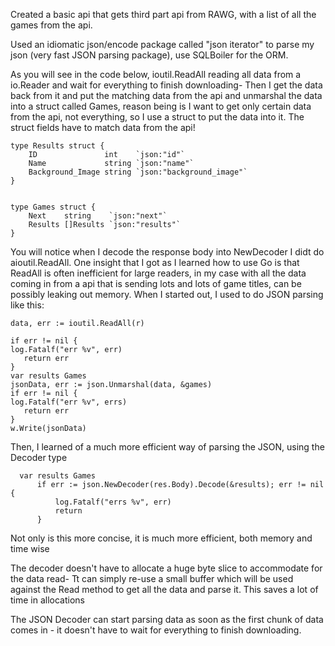 Created a basic api that gets third part api from RAWG, with a list of all the games from the api. 

Used an idiomatic json/encode package called "json iterator" to parse my json (very fast JSON parsing package), use SQLBoiler for the ORM.

As you will see in the code below, ioutil.ReadAll reading all data from a io.Reader and wait for everything to finish downloading-
Then I get the data back from it and put the matching data from the api and unmarshal the data into a struct called Games, reason being is I want to get only certain data from the api, not everything, so I use a struct to put the data into it. The struct fields have to match data from the api!

```golang
type Results struct {
	ID               int    `json:"id"`
	Name             string `json:"name"`
	Background_Image string `json:"background_image"`
}


type Games struct {
	Next    string    `json:"next"`
	Results []Results `json:"results"`
}

```

You will notice when I decode the response body into NewDecoder I didt do aioutil.ReadAll. One insight that I got as I learned how to use Go is that ReadAll is often inefficient for large readers, in my case with all the data coming in from a api that is sending lots and lots of game titles, can be possibly leaking out memory. When I started out, I used to do JSON parsing like this:

 ```golang
data, err := ioutil.ReadAll(r)

if err != nil {
log.Fatalf("err %v", err)
    return err
}
var results Games
jsonData, err := json.Unmarshal(data, &games)
if err != nil {
log.Fatalf("err %v", errs)
    return err
}
w.Write(jsonData)
 ```
Then, I learned of a much more efficient way of parsing the JSON, using the Decoder type


  ```golang
	var results Games
		if err := json.NewDecoder(res.Body).Decode(&results); err != nil {
			log.Fatalf("errs %v", err)
			return
		}
```
Not only is this more concise, it is much more efficient, both memory and time wise

The decoder doesn't have to allocate a huge byte slice to accommodate for the data read-
Tt can simply re-use a small buffer which will be used against the Read method to get all the data and parse it. This saves a lot of time in allocations

The JSON Decoder can start parsing data as soon as the first chunk of data comes in - it doesn't have to wait for everything to finish downloading.
